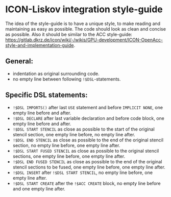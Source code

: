 # ICON-Liskov integration style-guide

The idea of the style-guide is to have a unique style, to make reading and maintaining as easy as possible.
The code should look as clean and concise as possible. Also it should be similar to the ACC style-guide: https://gitlab.dkrz.de/icon/wiki/-/wikis/GPU-development/ICON-OpenAcc-style-and-implementation-guide.

## General:

- indentation as original surrounding code.
- no empty line between following `!$DSL`-statements.

## Specific DSL statements:

- `!$DSL IMPORTS()` after last `USE` statement and before `IMPLICIT NONE`, one empty line before and after.
- `!$DSL DECLARE` after last variable declaration and before code block, one empty line before and after.
- `!$DSL START STENCIL` as close as possible to the start of the original stencil section, one empty line before, no empty line after.
- `!$DSL END STENCIL` as close as possible to the end of the original stencil section, no empty line before, one empty line after.
- `!$DSL START FUSED STENCIL` as close as possible to the original stencil sections, one empty line before, one empty line after.
- `!$DSL END FUSED STENCIL` as close as possible to the end of the original stencil sections to be fused, one empty line before, one empty line after.
- `!$DSL INSERT` after `!$DSL START STENCIL`, no empty line before, one empty line after.
- `!$DSL START CREATE` after the `!$ACC CREATE` block, no empty line before and one empty line after.
